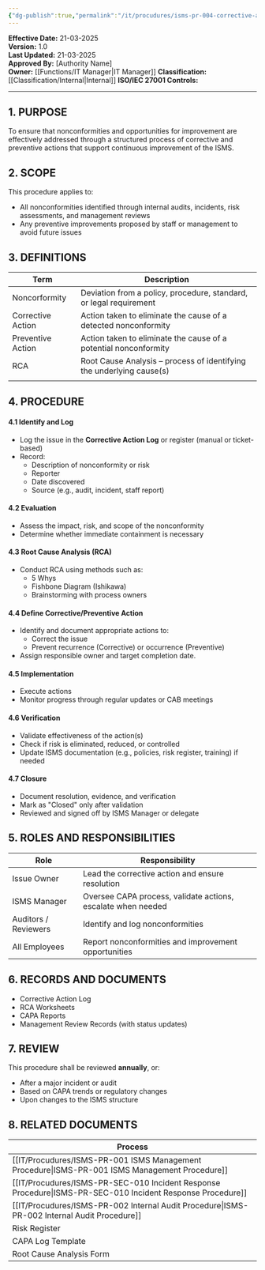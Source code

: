 ```yaml
---
{"dg-publish":true,"permalink":"/it/procudures/isms-pr-004-corrective-and-preventive-action-capa-procedure/","noteIcon":"default"}
---
```


**Effective Date:** 21-03-2025  
**Version:** 1.0  
**Last Updated:** 21-03-2025  
**Approved By:** [Authority Name]  
**Owner:** [[Functions/IT Manager\|IT Manager]]
**Classification:** [[Classification/Internal\|Internal]]
**ISO/IEC 27001 Controls:** 

---
## **1. PURPOSE**  
To ensure that nonconformities and opportunities for improvement are effectively addressed through a structured process of corrective and preventive actions that support continuous improvement of the ISMS.
## **2. SCOPE**
This procedure applies to:
- All nonconformities identified through internal audits, incidents, risk assessments, and management reviews
- Any preventive improvements proposed by staff or management to avoid future issues
## **3. DEFINITIONS**

| Term              | Description                                                          |
| ----------------- | -------------------------------------------------------------------- |
| Noncorformity     | Deviation from a policy, procedure, standard, or legal requirement   |
| Corrective Action | Action taken to eliminate the cause of a detected nonconformity      |
| Preventive Action | Action taken to eliminate the cause of a potential nonconformity     |
| RCA               | Root Cause Analysis – process of identifying the underlying cause(s) |
|                   |                                                                      |
## **4. PROCEDURE**
#### 4.1 Identify and Log
- Log the issue in the **Corrective Action Log** or register (manual or ticket-based)
- Record:
    - Description of nonconformity or risk
    - Reporter
    - Date discovered
    - Source (e.g., audit, incident, staff report)
#### 4.2 Evaluation
- Assess the impact, risk, and scope of the nonconformity
- Determine whether immediate containment is necessary
#### 4.3 Root Cause Analysis (RCA)
- Conduct RCA using methods such as:
    - 5 Whys
    - Fishbone Diagram (Ishikawa)
    - Brainstorming with process owners
#### 4.4 Define Corrective/Preventive Action
- Identify and document appropriate actions to:
    - Correct the issue
    - Prevent recurrence (Corrective) or occurrence (Preventive)
- Assign responsible owner and target completion date.
#### 4.5 Implementation
- Execute actions
- Monitor progress through regular updates or CAB meetings

#### 4.6 Verification
- Validate effectiveness of the action(s)
- Check if risk is eliminated, reduced, or controlled
- Update ISMS documentation (e.g., policies, risk register, training) if needed
#### 4.7 Closure
- Document resolution, evidence, and verification
- Mark as "Closed" only after validation
- Reviewed and signed off by ISMS Manager or delegate

## **5. ROLES AND RESPONSIBILITIES**  

| Role                 | Responsibility                                               |
| -------------------- | ------------------------------------------------------------ |
| Issue Owner          | Lead the corrective action and ensure resolution             |
| ISMS Manager         | Oversee CAPA process, validate actions, escalate when needed |
| Auditors / Reviewers | Identify and log nonconformities                             |
| All Employees        | Report nonconformities and improvement opportunities         |
## **6. RECORDS AND DOCUMENTS**
- Corrective Action Log
- RCA Worksheets
- CAPA Reports
- Management Review Records (with status updates)
## **7. REVIEW**  
This procedure shall be reviewed **annually**, or:
- After a major incident or audit
- Based on CAPA trends or regulatory changes
- Upon changes to the ISMS structure
## **8. RELATED DOCUMENTS**

| Process                                         |
| ----------------------------------------------- |
| [[IT/Procudures/ISMS-PR-001 ISMS Management Procedure\|ISMS-PR-001 ISMS Management Procedure]]        |
| [[IT/Procudures/ISMS-PR-SEC-010 Incident Response Procedure\|ISMS-PR-SEC-010 Incident Response Procedure]] |
| [[IT/Procudures/ISMS-PR-002 Internal Audit Procedure\|ISMS-PR-002 Internal Audit Procedure]]         |
| Risk Register                                   |
| CAPA Log Template                               |
| Root Cause Analysis Form                        |









